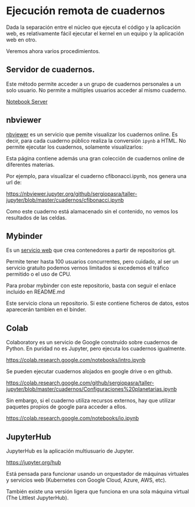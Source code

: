 # Ejecución remota de cuadernos

Dada la separación entre el núcleo que ejecuta el código y la aplicación
web, es relativamente fácil ejecutar el kernel en un equipo y la aplicación web en otro.

Veremos ahora varios procedimientos.

## Servidor de cuadernos.

Este método permite acceder a un grupo de cuadernos personales a un solo usuario. No permite a múltiples usuarios acceder al mismo cuaderno.

[Notebook Server](https://jupyter-notebook.readthedocs.io/en/stable/public_server.html)

## nbviewer

[nbviewer](https://nbviewer.jupyter.org/) es un servicio que pemite visualizar los cuadernos online. Es decir,
para cada cuaderno público realiza la conversión `ipynb` a HTML. No permite
ejecutar los cuadernos, solamente visualizarlos:

Esta página contiene además una gran colección de cuadernos online de diferentes
materias.

Por ejemplo, para visualizar el cuaderno cfibonacci.ipynb, nos genera una url de:

https://nbviewer.jupyter.org/github/sergiopasra/taller-jupyter/blob/master/cuadernos/cfibonacci.ipynb

Como este cuaderno está alamacenado sin el contenido, no vemos los resultados de las celdas.


## Mybinder

Es un [servicio web](https://mybinder.org/)  que crea contenedores a partir de repositorios git.

Permite tener hasta 100 usuarios concurrentes, pero cuidado, al ser un servicio
gratuíto podemos vernos limitados si excedemos el tráfico permitido o el uso
de CPU.

Para probar mybinder con este repositorio, basta con seguir el enlace incluído
en README.md

Este servicio clona un repositorio. Si este contiene ficheros de datos, estos
aparecerán tambíen en el binder.

## Colab

Colaboratory es un servicio de Google construído sobre cuadernos de Python.
En puridad no es Jupyter, pero ejecuta los cuadernos igualmente.

https://colab.research.google.com/notebooks/intro.ipynb

Se pueden ejecutar cuadernos alojados en google drive o en github.

https://colab.research.google.com/github/sergiopasra/taller-jupyter/blob/master/cuadernos/Configuraciones%20planetarias.ipynb

Sin embargo, si el cuaderno utiliza recursos externos, hay que utilizar paquetes
propios de google para acceder a ellos.

https://colab.research.google.com/notebooks/io.ipynb

## JupyterHub

JupyterHub es la aplicación multiusuario de Jupyter.

https://jupyter.org/hub

Está pensada para funcionar usando un orquestador de máquinas virtuales y
servicios web (Kubernetes con Google Cloud, Azure, AWS, etc).

También existe una versión ligera que funciona en una sola máquina virtual (The Littlest JupyterHub).
